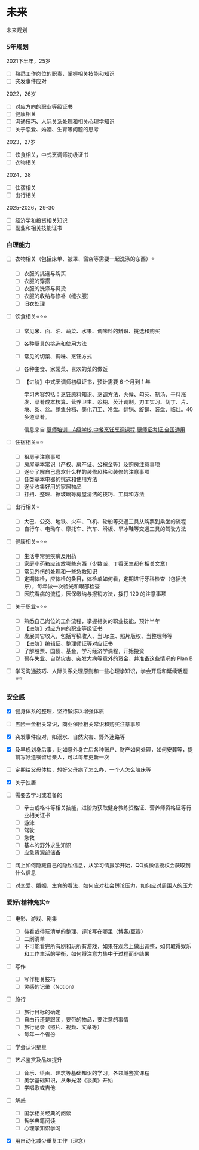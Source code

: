 # 未来


未来规划

<!--more-->

### 5年规划

2021下半年，25岁

- [ ] 熟悉工作岗位的职责，掌握相关技能和知识
- [ ] 突发事件应对

2022，26岁

- [ ] 对应方向的职业等级证书
- [ ] 健康相关
- [ ] 沟通技巧、人际关系处理和相关心理学知识
- [ ] 关于恋爱、婚姻、生育等问题的思考

2023，27岁

- [ ] 饮食相关，中式烹调师初级证书
- [ ] 衣物相关

2024，28

- [ ] 住宿相关
- [ ] 出行相关

2025-2026，29-30

- [ ] 经济学和投资相关知识
- [ ] 副业和相关技能证书

### 自理能力

- [ ] 衣物相关（包括床单、被罩、窗帘等需要一起洗涤的东西）:star:

  - [ ] 衣服的挑选与购买
  - [ ] 衣服的穿搭
  - [ ] 衣服的洗涤与熨烫
  - [ ] 衣服的收纳与修补（缝衣服）
  - [ ] 旧衣处理

- [ ] 饮食相关:star::star::star:

  - [ ] 常见米、面、油、蔬菜、水果、调味料的辨识、挑选和购买

  - [ ] 各种厨具的挑选和使用方法

  - [ ] 常见的切菜、调味、烹饪方式

  - [ ] 各种主食、家常菜、喜欢的菜的做饭

  - [ ] 【进阶】中式烹调师初级证书，预计需要 6 个月到 1 年

    学习内容包括：烹饪原料知识、烹调方法，火候、勾芡、制汤、干料涨发，菜肴成本核算、营养卫生、浆糊、芡汁调制。刀工实习、切丁、片、块、条、丝。整鱼分档、美化刀工、冷盘。翻锅、旋锅、装盘、临灶。40多道菜肴。

    信息来自 [厨师培训—A级学校,中餐烹饪烹调课程,厨师证考证,全国通用](http://www.gepeixun.com/kcsz1zp.html)

- [ ] 住宿相关:star::star:
  - [ ] 租房子注意事项
  - [ ] 房屋基本常识（产权、房产证、公积金等）及购房注意事项
  - [ ] 逐步了解自己喜欢什么样的装修风格和装修的注意事项
  - [ ] 各类基本电器的挑选和使用方法
  - [ ] 逐步收集好用的家居物品
  - [ ] 打扫、整理、擦玻璃等房屋清洁的技巧、工具和方法
  
- [ ] 出行相关:star:

  - [ ] 大巴、公交、地铁、火车、飞机、轮船等交通工具从购票到乘坐的流程
  - [ ] 自行车、电动车、摩托车、汽车、滑板、旱冰鞋等交通工具的驾驶方法

- [ ] 健康相关:star::star::star:
  - [ ] 生活中常见疾病及用药
  - [ ] 家庭小药箱应该放哪些东西（少数派，丁香医生都有相关文章）
  - [ ] 常见外伤的处理和一些急救知识
  - [ ] 定期体检，应体检的条目，体检单如何看，定期进行牙科检查（包括洗牙），每年做一次验光和眼部检查
  - [ ] 医院看病的流程，医保缴纳与报销方法，拨打 120 的注意事项
  
- [ ] 关于职业:star::star::star:
  - [ ] 熟悉自己岗位的工作流程，掌握相关的职业技能，预计半年
  - [ ] 【进阶】对应方向的职业等级证书
  - [ ] 发展其它收入，包括写稿收入、当Up主、照片版权、当整理师等
  - [ ] 【进阶】编辑证、整理师证等对应证书
  - [ ] 了解股票、国债、基金，学习经济学课程，开始投资
  - [ ] 预存失业、自然灾害、突发大病等意外的资金，并准备这些情况的 Plan B
  
- [ ] 学习沟通技巧、人际关系处理原则和一些心理学知识，学会开启和延续话题:star::star:

### 安全感

- [x] 健身体系的整理，坚持锻炼以增强体质

- [ ] 五险一金相关常识，商业保险相关常识和购买注意事项
- [x] 突发事件应对，如溺水、自然灾害、野外迷路等

- [x] 及早规划身后事，比如意外身亡后各种账户、财产如何处理，如何安葬等，提前写好遗嘱留给亲人，可以每年更新一次
- [ ] 定期给父母体检，想好父母病了怎么办，一个人怎么陪床等
- [x] 关于独居
- [ ] 需要去学习或准备的
  - [ ] 拳击或格斗等相关技能，进阶为获取健身教练资格证、营养师资格证等行业相关证书
  - [ ] 游泳
  - [ ] 驾驶
  - [ ] 急救
  - [ ] 基本的野外求生知识
  - [ ] 应急资源部储备
- [ ] 网上如何隐藏自己的隐私信息，从学习情报学开始，QQ或微信授权会获取到什么信息
- [ ] 对恋爱、婚姻、生育的看法，如何应对社会舆论压力，如何应对周围人的压力

### 爱好/精神充实:star:

- [ ] 电影、游戏、剧集

  - [ ] 待看或待玩清单的整理、评论写在哪里（博客/豆瓣）
  - [ ] 二刷清单
  - [ ] 不可能看完所有剧和玩所有游戏，如果在观念上做出调整，如何取得娱乐和工作生活的平衡，如何将注意力集中于过程而非结果

- [ ] 写作

  - [ ] 写作相关技巧
  - [ ] 灵感的记录（Notion）

- [ ] 旅行

  - [ ] 旅行目标的确定
  - [ ] 自由行还是跟团，要带的物品，要注意的事情
  - [ ] 旅行记录（照片、视频、文章等）

  - 每年一个省份

- [ ] 学会认识星星

- [ ] 艺术鉴赏及品味提升

  - [ ] 音乐、绘画、建筑等基础知识的学习，各领域鉴赏课程
  - [ ] 美学基础知识，从朱光潜《谈美》开始
  - [ ] 学唱歌或吉他

- [ ] 解惑

  - [ ] 国学相关经典的阅读
  - [ ] 哲学典籍阅读
  - [ ] 心理学知识学习

- [x] 用自动化减少重复工作（理念）
